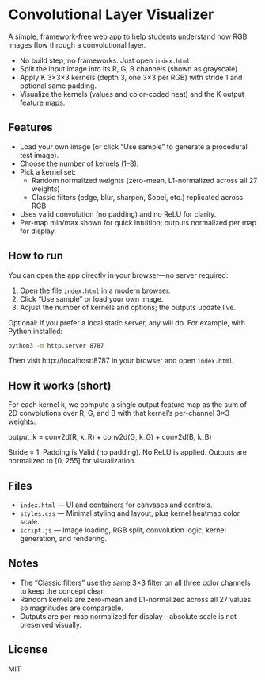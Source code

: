 # Convolutional Layer Visualizer

A simple, framework-free web app to help students understand how RGB images flow through a convolutional layer.

- No build step, no frameworks. Just open `index.html`.
- Split the input image into its R, G, B channels (shown as grayscale).
- Apply K 3×3×3 kernels (depth 3, one 3×3 per RGB) with stride 1 and optional same padding.
- Visualize the kernels (values and color-coded heat) and the K output feature maps.

## Features

- Load your own image (or click “Use sample” to generate a procedural test image).
- Choose the number of kernels (1–8).
- Pick a kernel set:
	- Random normalized weights (zero-mean, L1-normalized across all 27 weights)
	- Classic filters (edge, blur, sharpen, Sobel, etc.) replicated across RGB
- Uses valid convolution (no padding) and no ReLU for clarity.
- Per-map min/max shown for quick intuition; outputs normalized per map for display.

## How to run

You can open the app directly in your browser—no server required:

1. Open the file `index.html` in a modern browser.
2. Click “Use sample” or load your own image.
3. Adjust the number of kernels and options; the outputs update live.

Optional: If you prefer a local static server, any will do. For example, with Python installed:

```bash
python3 -m http.server 8787
```

Then visit http://localhost:8787 in your browser and open `index.html`.

## How it works (short)

For each kernel k, we compute a single output feature map as the sum of 2D convolutions over R, G, and B with that kernel’s per-channel 3×3 weights:

output_k = conv2d(R, k_R) + conv2d(G, k_G) + conv2d(B, k_B)

Stride = 1. Padding is Valid (no padding). No ReLU is applied. Outputs are normalized to [0, 255] for visualization.

## Files

- `index.html` — UI and containers for canvases and controls.
- `styles.css` — Minimal styling and layout, plus kernel heatmap color scale.
- `script.js` — Image loading, RGB split, convolution logic, kernel generation, and rendering.

## Notes

- The “Classic filters” use the same 3×3 filter on all three color channels to keep the concept clear.
- Random kernels are zero-mean and L1-normalized across all 27 values so magnitudes are comparable.
- Outputs are per-map normalized for display—absolute scale is not preserved visually.

## License

MIT